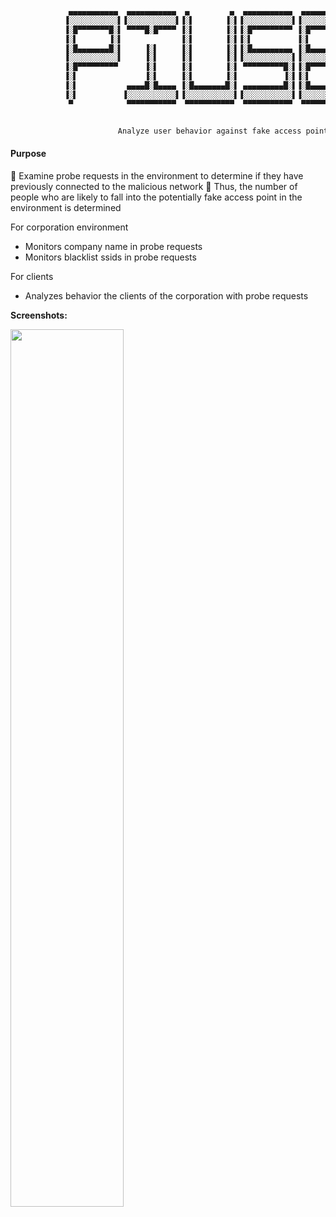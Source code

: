 
```python

             ▄▄▄▄▄▄▄▄▄▄▄  ▄▄▄▄▄▄▄▄▄▄▄  ▄         ▄  ▄▄▄▄▄▄▄▄▄▄▄  ▄▄▄▄▄▄▄▄▄▄▄  ▄▄▄▄▄▄▄▄▄▄▄ 
            ▐░░░░░░░░░░░▌▐░░░░░░░░░░░▌▐░▌       ▐░▌▐░░░░░░░░░░░▌▐░░░░░░░░░░░▌▐░░░░░░░░░░░▌
            ▐░█▀▀▀▀▀▀▀█░▌ ▀▀▀▀█░█▀▀▀▀ ▐░▌       ▐░▌▐░█▀▀▀▀▀▀▀▀▀ ▐░█▀▀▀▀▀▀▀▀▀ ▐░█▀▀▀▀▀▀▀█░▌
            ▐░▌       ▐░▌             ▐░▌       ▐░▌▐░▌          ▐░▌          ▐░▌       ▐░▌
            ▐░█▄▄▄▄▄▄▄█░▌     ▐░▌     ▐░▌       ▐░▌▐░█▄▄▄▄▄▄▄▄▄ ▐░█▄▄▄▄▄▄▄▄▄ ▐░█▄▄▄▄▄▄▄█░▌
            ▐░░░░░░░░░░░▌     ▐░▌     ▐░▌       ▐░▌▐░░░░░░░░░░░▌▐░░░░░░░░░░░▌▐░░░░░░░░░░░▌
            ▐░█▀▀▀▀▀▀▀▀▀      ▐░▌     ▐░▌       ▐░▌ ▀▀▀▀▀▀▀▀▀█░▌▐░█▀▀▀▀▀▀▀▀▀ ▐░█▀▀▀▀█░█▀▀ 
            ▐░▌               ▐░▌     ▐░▌       ▐░▌          ▐░▌▐░▌          ▐░▌     ▐░▌  
            ▐░▌           ▄▄▄▄█░█▄▄▄▄ ▐░█▄▄▄▄▄▄▄█░▌ ▄▄▄▄▄▄▄▄▄█░▌▐░█▄▄▄▄▄▄▄▄▄ ▐░▌      ▐░▌ 
            ▐░▌          ▐░░░░░░░░░░░▌▐░░░░░░░░░░░▌▐░░░░░░░░░░░▌▐░░░░░░░░░░░▌▐░▌       ▐░▌
             ▀            ▀▀▀▀▀▀▀▀▀▀▀  ▀▀▀▀▀▀▀▀▀▀▀  ▀▀▀▀▀▀▀▀▀▀▀  ▀▀▀▀▀▀▀▀▀▀▀  ▀         ▀ 


                        Analyze user behavior against fake access points               

```

#### Purpose

📡 Examine probe requests in the environment to determine if they have previously connected to the malicious network
📡 Thus, the number of people who are likely to fall into the potentially fake access point in the environment is determined

For corporation environment

+ Monitors company name in probe requests
+ Monitors blacklist ssids in probe requests

For clients

+ Analyzes behavior the clients of the corporation with probe requests

**Screenshots:**

<img src="https://github.com/WiPi-Hunter/PiUser/blob/master/images/piuser.png" height="%50" width="60%">

